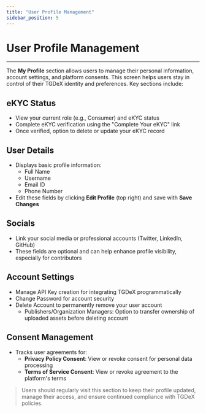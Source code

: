 ```yaml
---
title: "User Profile Management"
sidebar_position: 5
---
```


# User Profile Management

---

The **My Profile** section allows users to manage their personal information, account settings, and platform consents. This screen helps users stay in control of their TGDeX identity and preferences. Key sections include:

## eKYC Status
- View your current role (e.g., Consumer) and eKYC status
- Complete eKYC verification using the "Complete Your eKYC" link
- Once verified, option to delete or update your eKYC record

## User Details
- Displays basic profile information:
  - Full Name
  - Username
  - Email ID
  - Phone Number
- Edit these fields by clicking **Edit Profile** (top right) and save with **Save Changes**

## Socials
- Link your social media or professional accounts (Twitter, LinkedIn, GitHub)
- These fields are optional and can help enhance profile visibility, especially for contributors

## Account Settings
- Manage API Key creation for integrating TGDeX programmatically
- Change Password for account security
- Delete Account to permanently remove your user account
  - Publishers/Organization Managers: Option to transfer ownership of uploaded assets before deleting account

## Consent Management
- Tracks user agreements for:
  - **Privacy Policy Consent**: View or revoke consent for personal data processing
  - **Terms of Service Consent**: View or revoke agreement to the platform's terms

> Users should regularly visit this section to keep their profile updated, manage their access, and ensure continued compliance with TGDeX policies.

